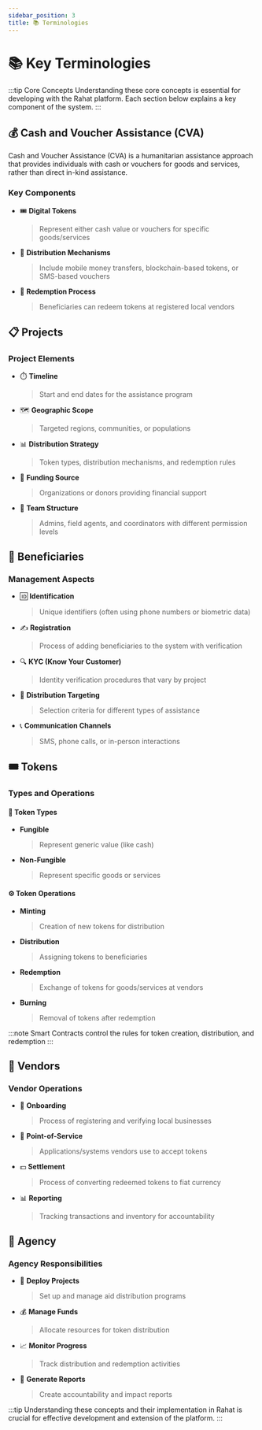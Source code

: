 ```yaml
---
sidebar_position: 3
title: 📚 Terminologies
---
```


# 📚 Key Terminologies

:::tip Core Concepts
Understanding these core concepts is essential for developing with the Rahat platform. Each section below explains a key component of the system.
:::

## 💰 Cash and Voucher Assistance (CVA)

<div className="concept-box">

Cash and Voucher Assistance (CVA) is a humanitarian assistance approach that provides individuals with cash or vouchers for goods and services, rather than direct in-kind assistance.

### Key Components
- 🎟️ **Digital Tokens**
  > Represent either cash value or vouchers for specific goods/services
- 📱 **Distribution Mechanisms**
  > Include mobile money transfers, blockchain-based tokens, or SMS-based vouchers
- 🔄 **Redemption Process**
  > Beneficiaries can redeem tokens at registered local vendors

</div>

## 📋 Projects

<div className="concept-box">

### Project Elements
- ⏱️ **Timeline**
  > Start and end dates for the assistance program
- 🗺️ **Geographic Scope**
  > Targeted regions, communities, or populations
- 📊 **Distribution Strategy**
  > Token types, distribution mechanisms, and redemption rules
- 💎 **Funding Source**
  > Organizations or donors providing financial support
- 👥 **Team Structure**
  > Admins, field agents, and coordinators with different permission levels

</div>

## 👥 Beneficiaries

<div className="concept-box">

### Management Aspects
- 🆔 **Identification**
  > Unique identifiers (often using phone numbers or biometric data)
- ✍️ **Registration**
  > Process of adding beneficiaries to the system with verification
- 🔍 **KYC (Know Your Customer)**
  > Identity verification procedures that vary by project
- 🎯 **Distribution Targeting**
  > Selection criteria for different types of assistance
- 📞 **Communication Channels**
  > SMS, phone calls, or in-person interactions

</div>

## 🎟️ Tokens

<div className="concept-box">

### Types and Operations

<div className="token-types">

#### 💱 Token Types
- **Fungible**
  > Represent generic value (like cash)
- **Non-Fungible**
  > Represent specific goods or services

#### ⚙️ Token Operations
- **Minting**
  > Creation of new tokens for distribution
- **Distribution**
  > Assigning tokens to beneficiaries
- **Redemption**
  > Exchange of tokens for goods/services at vendors
- **Burning**
  > Removal of tokens after redemption

</div>

:::note
Smart Contracts control the rules for token creation, distribution, and redemption
:::

</div>

## 🏪 Vendors

<div className="concept-box">

### Vendor Operations
- 📝 **Onboarding**
  > Process of registering and verifying local businesses
- 🏧 **Point-of-Service**
  > Applications/systems vendors use to accept tokens
- 💵 **Settlement**
  > Process of converting redeemed tokens to fiat currency
- 📊 **Reporting**
  > Tracking transactions and inventory for accountability

</div>

## 🏢 Agency

<div className="concept-box">

### Agency Responsibilities
- 🚀 **Deploy Projects**
  > Set up and manage aid distribution programs
- 💰 **Manage Funds**
  > Allocate resources for token distribution
- 📈 **Monitor Progress**
  > Track distribution and redemption activities
- 📑 **Generate Reports**
  > Create accountability and impact reports

</div>

:::tip
Understanding these concepts and their implementation in Rahat is crucial for effective development and extension of the platform.
:::

